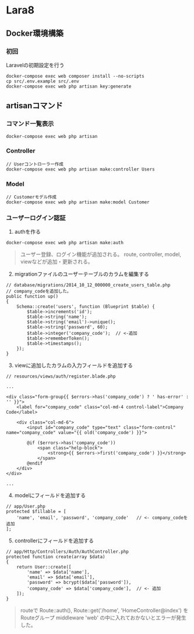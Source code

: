 # Lara8

## Docker環境構築

### 初回

Laravelの初期設定を行う

```
docker-compose exec web composer install --no-scripts
cp src/.env.example src/.env
docker-compose exec web php artisan key:generate
```

## artisanコマンド

### コマンド一覧表示

```
docker-compose exec web php artisan
```

### Controller

```
// Userコントローラー作成
docker-compose exec web php artisan make:controller Users
```

### Model

```
// Customerモデル作成
docker-compose exec web php artisan make:model Customer
```

### ユーザーログイン認証

1. authを作る
```
docker-compose exec web php artisan make:auth
```
> ユーザー登録、ログイン機能が追加される。
> route, controller, model, viewなどが追加・更新される。

2. migrationファイルのユーザーテーブルのカラムを編集する
```
// database/migrations/2014_10_12_000000_create_users_table.php
// company_codeを追加した。
public function up()
{
    Schema::create('users', function (Blueprint $table) {
        $table->increments('id');
        $table->string('name');
        $table->string('email')->unique();
        $table->string('password', 60);
        $table->integer('company_code');  // <-追加
        $table->rememberToken();
        $table->timestamps();
    });
}
```

3. viewに追加したカラムの入力フィールドを追加する
```
// resources/views/auth/register.blade.php

...

<div class="form-group{{ $errors->has('company_code') ? ' has-error' : '' }}">
    <label for="company_code" class="col-md-4 control-label">Company Code</label>

    <div class="col-md-6">
        <input id="company_code" type="text" class="form-control" name="company_code" value="{{ old('company_code') }}">

        @if ($errors->has('company_code'))
            <span class="help-block">
                <strong>{{ $errors->first('company_code') }}</strong>
            </span>
        @endif
    </div>
</div>

...

```

4. modelにフィールドを追加する
```
// app/User.php
protected $fillable = [
    'name', 'email', 'password', 'company_code'   // <- company_codeを追加
];
```

5. controllerにフィールドを追加する
```
// app/Http/Controllers/Auth/AuthController.php
protected function create(array $data)
{
    return User::create([
        'name' => $data['name'],
        'email' => $data['email'],
        'password' => bcrypt($data['password']),
        'company_code' => $data['company_code'],  // <- 追加
    ]);
}
```

> routeで Route::auth(), Route::get('/home', 'HomeController@index') を
> Routeグループ middleware 'web' の中に入れておかないとエラーが発生した。

